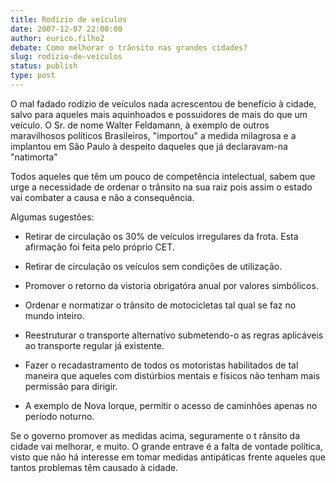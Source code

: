 ```yaml
---
title: Rodízio de veículos 
date: 2007-12-07 22:00:00
author: eurico.filho2
debate: Como melhorar o trânsito nas grandes cidades?
slug: rodizio-de-veiculos
status: publish 
type: post
---
```


O mal fadado rodízio de veículos nada acrescentou de benefício à cidade, salvo para aqueles mais aquinhoados e possuidores de mais do que um veículo. O Sr. de nome Walter Feldamann, à exemplo de outros maravilhosos políticos Brasileiros, "importou" a medida milagrosa e a implantou em São Paulo à despeito daqueles que já declaravam-na "natimorta"  

Todos aqueles que têm um pouco de competência intelectual, sabem que urge a necessidade de ordenar o trânsito na sua raiz pois assim o estado vai combater a causa e não a consequência.  

Algumas sugestões:   

- Retirar de circulação os 30% de veículos irregulares da frota. Esta afirmação foi feita pelo próprio CET.  

- Retirar de circulação os veículos sem condições de utilização.  

- Promover o retorno da vistoria obrigatóra anual por valores simbólicos.  

- Ordenar e normatizar o trânsito de motocicletas tal qual se faz no mundo inteiro.  

- Reestruturar o transporte alternativo submetendo-o as regras aplicáveis ao transporte regular já existente.  

- Fazer o recadastramento de todos os motoristas habilitados de tal maneira que aqueles com distúrbios mentais e físicos não tenham mais permissão para dirigir.   

- A exemplo de Nova Iorque, permitir o acesso de caminhões apenas no período noturno.   

Se o governo promover as medidas acima, seguramente o t rânsito da cidade vai melhorar, e muito. O grande entrave é a falta de vontade política, visto que não há interesse em tomar medidas antipáticas frente aqueles que tantos problemas têm causado à cidade.
